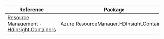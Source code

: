 | Reference | Package | Source |
|---|---|---|
|[Resource Management - Hdinsight.Containers](resourcemanager.hdinsight.containers-readme.md)|[Azure.ResourceManager.HDInsight.Containers](https://www.nuget.org/packages/Azure.ResourceManager.HDInsight.Containers)|[GitHub](https://github.com/Azure/azure-sdk-for-net/blob/main/sdk/hdinsight/Azure.ResourceManager.HDInsight.Containers)|
